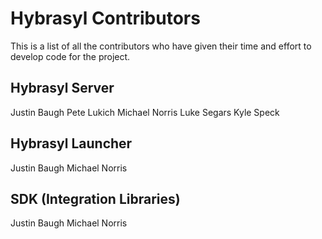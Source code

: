 # Hybrasyl Contributors

This is a list of all the contributors who have given their time and effort to develop code for the project.

## Hybrasyl Server

Justin Baugh <baughj at hybrasyl dot com>
Pete Lukich
Michael Norris <norrismiv at gmail dot com>
Luke Segars
Kyle Speck <kojasou at gmail dot com>

## Hybrasyl Launcher

Justin Baugh <baughj at hybrasyl dot com>
Michael Norris <norrismiv at gmail dot com>

## SDK (Integration Libraries)

Justin Baugh <baughj at hybrasyl.com>
Michael Norris <norrismiv at gmail.com>


